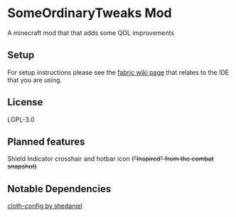 # SomeOrdinaryTweaks Mod
A minecraft mod that that adds some QOL improvements

## Setup

For setup instructions please see the [fabric wiki page](https://fabricmc.net/wiki/tutorial:setup) that relates to the IDE that you are using.

## License

LGPL-3.0

## Planned features
Shield Indicator crosshair and hotbar icon ~~("Inspired" from the combat snapshot)~~   

## Notable Dependencies 
[cloth-config by shedaniel](https://github.com/shedaniel/cloth-config)